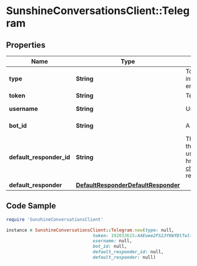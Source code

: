 # SunshineConversationsClient::Telegram

## Properties

Name | Type | Description | Notes
------------ | ------------- | ------------- | -------------
**type** | **String** | To configure a Telegram integration, acquire the required information from the user and call the Create Integration endpoint.  | [optional] [default to &#39;telegram&#39;]
**token** | **String** | Telegram Bot Token. | 
**username** | **String** | Username of the botId | [optional] [readonly] 
**bot_id** | **String** | A human-friendly name used to identify the integration. | [optional] [readonly] 
**default_responder_id** | **String** | The default responder ID for the integration. This is the ID of the responder that will be used to send messages to the user. For more information, refer to &lt;a href&#x3D;\&quot;https://docs.smooch.io/guide/switchboard/#per-channel-default-responder\&quot;&gt;Per-channel default responder&lt;/a&gt; guide.  | [optional] 
**default_responder** | [**DefaultResponderDefaultResponder**](DefaultResponderDefaultResponder.md) |  | [optional] 

## Code Sample

```ruby
require 'SunshineConversationsClient'

instance = SunshineConversationsClient::Telegram.new(type: null,
                                 token: 192033615:AAEuee2FS2JYKWfDlTulfygjaIGJi4s,
                                 username: null,
                                 bot_id: null,
                                 default_responder_id: null,
                                 default_responder: null)
```


